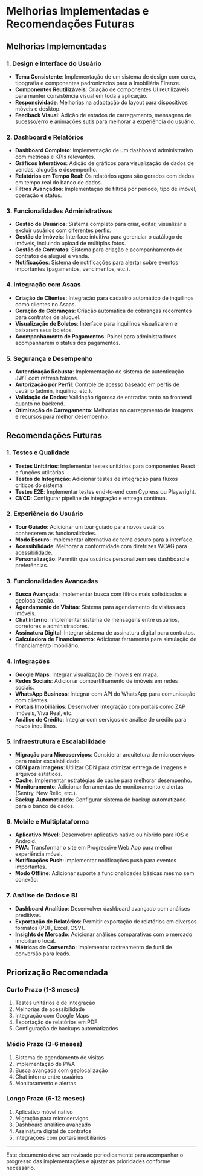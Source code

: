 # Melhorias Implementadas e Recomendações Futuras

## Melhorias Implementadas

### 1. Design e Interface do Usuário
- **Tema Consistente**: Implementação de um sistema de design com cores, tipografia e componentes padronizados para a Imobiliária Firenze.
- **Componentes Reutilizáveis**: Criação de componentes UI reutilizáveis para manter consistência visual em toda a aplicação.
- **Responsividade**: Melhorias na adaptação do layout para dispositivos móveis e desktop.
- **Feedback Visual**: Adição de estados de carregamento, mensagens de sucesso/erro e animações sutis para melhorar a experiência do usuário.

### 2. Dashboard e Relatórios
- **Dashboard Completo**: Implementação de um dashboard administrativo com métricas e KPIs relevantes.
- **Gráficos Interativos**: Adição de gráficos para visualização de dados de vendas, aluguéis e desempenho.
- **Relatórios em Tempo Real**: Os relatórios agora são gerados com dados em tempo real do banco de dados.
- **Filtros Avançados**: Implementação de filtros por período, tipo de imóvel, operação e status.

### 3. Funcionalidades Administrativas
- **Gestão de Usuários**: Sistema completo para criar, editar, visualizar e excluir usuários com diferentes perfis.
- **Gestão de Imóveis**: Interface intuitiva para gerenciar o catálogo de imóveis, incluindo upload de múltiplas fotos.
- **Gestão de Contratos**: Sistema para criação e acompanhamento de contratos de aluguel e venda.
- **Notificações**: Sistema de notificações para alertar sobre eventos importantes (pagamentos, vencimentos, etc.).

### 4. Integração com Asaas
- **Criação de Clientes**: Integração para cadastro automático de inquilinos como clientes no Asaas.
- **Geração de Cobranças**: Criação automática de cobranças recorrentes para contratos de aluguel.
- **Visualização de Boletos**: Interface para inquilinos visualizarem e baixarem seus boletos.
- **Acompanhamento de Pagamentos**: Painel para administradores acompanharem o status dos pagamentos.

### 5. Segurança e Desempenho
- **Autenticação Robusta**: Implementação de sistema de autenticação JWT com refresh tokens.
- **Autorização por Perfil**: Controle de acesso baseado em perfis de usuário (admin, inquilino, etc.).
- **Validação de Dados**: Validação rigorosa de entradas tanto no frontend quanto no backend.
- **Otimização de Carregamento**: Melhorias no carregamento de imagens e recursos para melhor desempenho.

## Recomendações Futuras

### 1. Testes e Qualidade
- **Testes Unitários**: Implementar testes unitários para componentes React e funções utilitárias.
- **Testes de Integração**: Adicionar testes de integração para fluxos críticos do sistema.
- **Testes E2E**: Implementar testes end-to-end com Cypress ou Playwright.
- **CI/CD**: Configurar pipeline de integração e entrega contínua.

### 2. Experiência do Usuário
- **Tour Guiado**: Adicionar um tour guiado para novos usuários conhecerem as funcionalidades.
- **Modo Escuro**: Implementar alternativa de tema escuro para a interface.
- **Acessibilidade**: Melhorar a conformidade com diretrizes WCAG para acessibilidade.
- **Personalização**: Permitir que usuários personalizem seu dashboard e preferências.

### 3. Funcionalidades Avançadas
- **Busca Avançada**: Implementar busca com filtros mais sofisticados e geolocalização.
- **Agendamento de Visitas**: Sistema para agendamento de visitas aos imóveis.
- **Chat Interno**: Implementar sistema de mensagens entre usuários, corretores e administradores.
- **Assinatura Digital**: Integrar sistema de assinatura digital para contratos.
- **Calculadora de Financiamento**: Adicionar ferramenta para simulação de financiamento imobiliário.

### 4. Integrações
- **Google Maps**: Integrar visualização de imóveis em mapa.
- **Redes Sociais**: Adicionar compartilhamento de imóveis em redes sociais.
- **WhatsApp Business**: Integrar com API do WhatsApp para comunicação com clientes.
- **Portais Imobiliários**: Desenvolver integração com portais como ZAP Imóveis, Viva Real, etc.
- **Análise de Crédito**: Integrar com serviços de análise de crédito para novos inquilinos.

### 5. Infraestrutura e Escalabilidade
- **Migração para Microserviços**: Considerar arquitetura de microserviços para maior escalabilidade.
- **CDN para Imagens**: Utilizar CDN para otimizar entrega de imagens e arquivos estáticos.
- **Cache**: Implementar estratégias de cache para melhorar desempenho.
- **Monitoramento**: Adicionar ferramentas de monitoramento e alertas (Sentry, New Relic, etc.).
- **Backup Automatizado**: Configurar sistema de backup automatizado para o banco de dados.

### 6. Mobile e Multiplataforma
- **Aplicativo Móvel**: Desenvolver aplicativo nativo ou híbrido para iOS e Android.
- **PWA**: Transformar o site em Progressive Web App para melhor experiência móvel.
- **Notificações Push**: Implementar notificações push para eventos importantes.
- **Modo Offline**: Adicionar suporte a funcionalidades básicas mesmo sem conexão.

### 7. Análise de Dados e BI
- **Dashboard Analítico**: Desenvolver dashboard avançado com análises preditivas.
- **Exportação de Relatórios**: Permitir exportação de relatórios em diversos formatos (PDF, Excel, CSV).
- **Insights de Mercado**: Adicionar análises comparativas com o mercado imobiliário local.
- **Métricas de Conversão**: Implementar rastreamento de funil de conversão para leads.

## Priorização Recomendada

### Curto Prazo (1-3 meses)
1. Testes unitários e de integração
2. Melhorias de acessibilidade
3. Integração com Google Maps
4. Exportação de relatórios em PDF
5. Configuração de backups automatizados

### Médio Prazo (3-6 meses)
1. Sistema de agendamento de visitas
2. Implementação de PWA
3. Busca avançada com geolocalização
4. Chat interno entre usuários
5. Monitoramento e alertas

### Longo Prazo (6-12 meses)
1. Aplicativo móvel nativo
2. Migração para microserviços
3. Dashboard analítico avançado
4. Assinatura digital de contratos
5. Integrações com portais imobiliários

---

Este documento deve ser revisado periodicamente para acompanhar o progresso das implementações e ajustar as prioridades conforme necessário.

